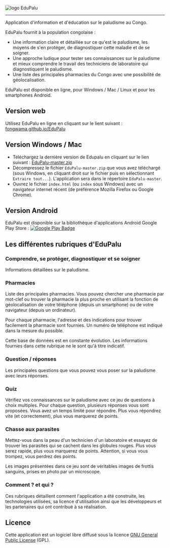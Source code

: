 ![logo EduPalu](local/logo_EduPalu_text.png)

---

Application d'information et d'éducation sur le paludisme au Congo. 

EduPalu fournit à la population congolaise :

- Une information claire et détaillée sur ce qu'est le paludisme, les moyens de s'en protéger, de diagnostiquer cette maladie et de se soigner.
- Une approche ludique pour tester ses connaissances sur le paludisme et mieux comprendre le travail des techniciens de laboratoire qui diagnostiquent le paludisme.
- Une liste des principales pharmacies du Congo avec une possibilité de géolocalisation.

EduPalu est disponible en ligne, pour Windows / Mac / Linux et pour les smartphones Android.

## Version web

Utilisez EduPalu en ligne en cliquant sur le lient suivant : [fongwama.github.io/EduPalu](http://fongwama.github.io/EduPalu/)

## Version  Windows / Mac

- Téléchargez la dernière version de Edupalu en cliquant sur le lien suivant : [EduPalu-master.zip](https://github.com/fongwama/EduPalu/archive/master.zip)
- Décompressez le fichier `EduPalu-master.zip` que vous avez téléchargé (sous Windows, en cliquant droit sur le fichier puis en sélectionnant `Extraire tout...`). L'application sera dans le répertoire `EduPalu-master`.
- Ouvrez le fichier `index.html` (ou `index` sous Windows) avec un navigateur internet récent (de préférence Mozilla Firefox ou Google Chrome).

## Version Android

EduPalu est disponible sur la bibliothèque d'applications Android Google Play Store : [ ![Google Play Badge](local/google-play-badge.png) ](https://play.google.com/store/apps/details?id=com.fcrm.edupalu)

## Les différentes rubriques d'EduPalu

### Comprendre, se protéger, diagnostiquer et se soigner

Informations détaillées sur le paludisme. 

### Pharmacies

Liste des principales pharmacies. Vous pouvez chercher une pharmacie par mot-clef ou trouver la pharmacie la plus proche en utilisant la fonction de géolocalisation de votre téléphone (depuis un smartphone) ou de votre navigateur (depuis un ordinateur).

Pour chaque pharmacie, l'adresse et des indications pour trouver facilement la pharmacie sont fournies. Un numéro de téléphone est indiqué dans la mesure du possible.
 
Cette base de données est en constante évolution. Les informations fournies dans cette rubrique ne le sont qu'à titre indicatif.

### Question / réponses

Les principales questions que vous pouvez vous poser sur la paludisme avec leurs réponses.

### Quiz

Vérifiez vos connaissances sur le paludisme avec ce jeu de questions à choix multiples. Pour chaque question, plusieurs réponses vous sont proposées. Vous avez un temps limité pour répondre. Plus vous répondrez vite (et correctement), plus vous marquerez de points.

### Chasse aux parasites

Mettez-vous dans la peau d'un technicien d'un laboratoire et essayez de trouver les parasites qui se cachent dans les globules rouges. Plus vous serez rapide, plus vous marquerez de points. Attention, si vous vous trompez, vous perdrez des points.

Les images présentées dans ce jeu sont de véritables images de frottis sanguins, prises en photo par un microscope.

### Comment ? et qui ?

Ces rubriques détaillent comment l'application a été construite, les technologies utilisées, sa licence d'utilisation ainsi que les développeurs et les partenaires qui ont contribué à sa réalisation.


## Licence
Cette application est un logiciel libre diffusé sous la licence [GNU General Public License](LICENSE) (GPL).












